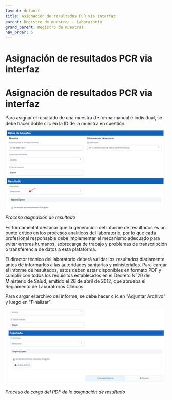 ```yaml
---
layout: default
title: Asignación de resultados PCR via interfaz
parent: Registro de muestras - Laboratorio 
grand_parent: Registro de muestras
nav_order: 5
---
```


# Asignación de resultados PCR via interfaz

<h1>Asignación de resultados PCR via interfaz</h1>
<p>Para asignar el resultado de una muestra de forma manual e individual, se debe hacer doble clic en la ID de la muestra en cuestión. </p>
<p><img alt="Alt text" src="img/lab_res_1.png" /></p>
<p><em>Proceso asignación de resultado</em></p>
<p>Es fundamental destacar que la generación del informe de resultados es un punto crítico en los procesos analíticos del laboratorio, por lo que cada profesional responsable debe implementar el mecanismo adecuado para evitar errores humanos, sobrecarga de trabajo y problemas de transcripción o transferencia de datos a esta plataforma.</p>
<p>El director técnico del laboratorio deberá validar los resultados diariamente antes de informarlos a las autoridades sanitarias y ministeriales. Para cargar el informe de resultados, estos deben estar disponibles en formato PDF y cumplir con todos los requisitos establecidos en el Decreto N°20 del Ministerio de Salud, emitido el 28 de abril de 2012, que aprueba el Reglamento de Laboratorios Clínicos.</p>
<p>Para cargar el archivo del informe, se debe hacer clic en "Adjuntar Archivo" y luego en "Finalizar".</p>
<p><img alt="Alt text" src="img/lab_res_2.png" /></p>
<p><em>Proceso de carga del PDF de la asignación de resultado</em></p>